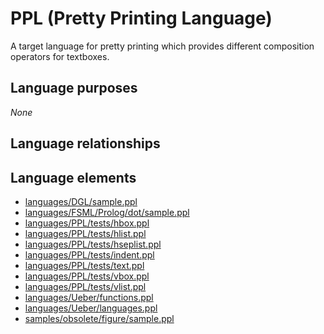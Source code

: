 # PPL (Pretty Printing Language)
A target language for pretty printing which provides different composition operators for textboxes.
## Language purposes
_None_
## Language relationships

## Language elements
* [languages/DGL/sample.ppl](https://github.com/softlang/yas/blob/master/languages/DGL/sample.ppl)
* [languages/FSML/Prolog/dot/sample.ppl](https://github.com/softlang/yas/blob/master/languages/FSML/Prolog/dot/sample.ppl)
* [languages/PPL/tests/hbox.ppl](https://github.com/softlang/yas/blob/master/languages/PPL/tests/hbox.ppl)
* [languages/PPL/tests/hlist.ppl](https://github.com/softlang/yas/blob/master/languages/PPL/tests/hlist.ppl)
* [languages/PPL/tests/hseplist.ppl](https://github.com/softlang/yas/blob/master/languages/PPL/tests/hseplist.ppl)
* [languages/PPL/tests/indent.ppl](https://github.com/softlang/yas/blob/master/languages/PPL/tests/indent.ppl)
* [languages/PPL/tests/text.ppl](https://github.com/softlang/yas/blob/master/languages/PPL/tests/text.ppl)
* [languages/PPL/tests/vbox.ppl](https://github.com/softlang/yas/blob/master/languages/PPL/tests/vbox.ppl)
* [languages/PPL/tests/vlist.ppl](https://github.com/softlang/yas/blob/master/languages/PPL/tests/vlist.ppl)
* [languages/Ueber/functions.ppl](https://github.com/softlang/yas/blob/master/languages/Ueber/functions.ppl)
* [languages/Ueber/languages.ppl](https://github.com/softlang/yas/blob/master/languages/Ueber/languages.ppl)
* [samples/obsolete/figure/sample.ppl](https://github.com/softlang/yas/blob/master/samples/obsolete/figure/sample.ppl)
